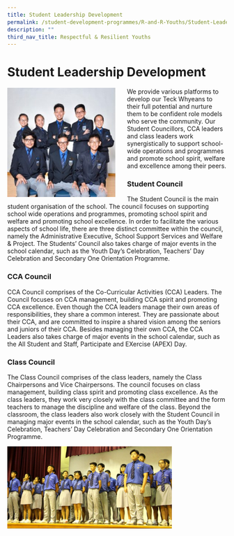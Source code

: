 ```yaml
---
title: Student Leadership Development
permalink: /student-development-programmes/R-and-R-Youths/Student-Leadership-Development/permalink
description: ""
third_nav_title: Respectful & Resilient Youths
---
```

Student Leadership Development
==============================

<img src="/images/sld1.jpg" style="width:250px;height:250px;margin-right:25px;" align = "left">We provide various platforms to develop our Teck Whyeans to their full potential and nurture them to be confident role models who serve the community. Our Student Councillors, CCA leaders and class leaders work synergistically to support school-wide operations and programmes and promote school spirit, welfare and excellence among their peers.

### **Student Council**

The Student Council is the main student organisation of the school. The council focuses on supporting school wide operations and programmes, promoting school spirit and welfare and promoting school excellence. In order to facilitate the various aspects of school life, there are three distinct committee within the council, namely the Administrative Executive, School Support Services and Welfare & Project. The Students’ Council also takes charge of major events in the school calendar, such as the Youth Day’s Celebration, Teachers’ Day Celebration and Secondary One Orientation Programme.

### CCA Council

CCA Council comprises of the Co-Curricular Activities (CCA) Leaders. The Council focuses on CCA management, building CCA spirit and promoting CCA excellence. Even though the CCA leaders manage their own areas of responsibilities, they share a common interest. They are passionate about their CCA, and are committed to inspire a shared vision among the seniors and juniors of their CCA. Besides managing their own CCA, the CCA Leaders also takes charge of major events in the school calendar, such as the All Student and Staff, Participate and EXercise (APEX) Day.

### Class Council

The Class Council comprises of the class leaders, namely the Class Chairpersons and Vice Chairpersons. The council focuses on class management, building class spirit and promoting class excellence. As the class leaders, they work very closely with the class committee and the form teachers to manage the discipline and welfare of the class. Beyond the classroom, the class leaders also work closely with the Student Council in managing major events in the school calendar, such as the Youth Day’s Celebration, Teachers’ Day Celebration and Secondary One Orientation Programme.

<img src="/images/sld2.jpg" style="width:75%">